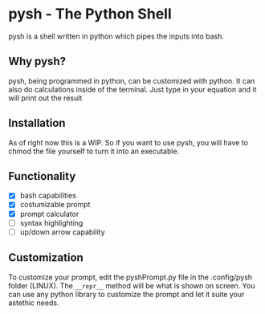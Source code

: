 # pysh - The Python Shell

pysh is a shell written in python which pipes the inputs into bash.

## Why pysh?

pysh, being programmed in python, can be customized with python. It can also do calculations inside of the terminal. Just type in your equation and it will print out the result

## Installation

As of right now this is a WIP. So if you want to use pysh, you will have to chmod the file yourself to turn it into an executable.  

## Functionality

- [x] bash capabilities
- [x] costumizable prompt
- [x] prompt calculator
- [ ] syntax highlighting
- [ ] up/down arrow capability

## Customization

To customize your prompt, edit the pyshPrompt.py file in the .config/pysh folder (LINUX). The `__repr__` method will be what is shown on screen. You can use any python library to customize the prompt and let it suite your astethic needs.
